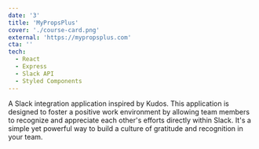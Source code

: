 ```yaml
---
date: '3'
title: 'MyPropsPlus'
cover: './course-card.png'
external: 'https://mypropsplus.com'
cta: ''
tech:
  - React
  - Express
  - Slack API
  - Styled Components
---
```


A Slack integration application inspired by Kudos. This application is designed to foster a positive work environment by allowing team members to recognize and appreciate each other's efforts directly within Slack. It's a simple yet powerful way to build a culture of gratitude and recognition in your team.
